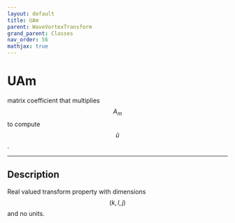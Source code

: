 ```yaml
---
layout: default
title: UAm
parent: WaveVortexTransform
grand_parent: Classes
nav_order: 56
mathjax: true
---
```


#  UAm

matrix coefficient that multiplies $$A_m$$ to compute $$\tilde{u}$$.


---

## Description
Real valued transform property with dimensions $$(k,l,j)$$ and no units.

